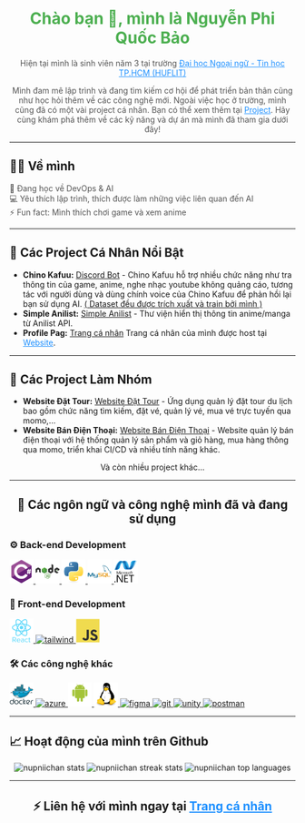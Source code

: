 <h1 align="center" style="color: #4CAF50;">Chào bạn 👋, mình là Nguyễn Phi Quốc Bảo</h1>
<p align="center" style="color: #555555;">
  Hiện tại mình là sinh viên năm 3 tại trường
  <a href="https://huflit.edu.vn/" target="_blank" style="color: #1E90FF;">Đại học Ngoại ngữ - Tin học TP.HCM (HUFLIT)</a>
</p>

<p align="center" style="color: #555555;">
  Mình đam mê lập trình và đang tìm kiếm cơ hội để phát triển bản thân cũng như học hỏi thêm về các công nghệ mới. Ngoài việc học ở trường, mình cũng đã có một vài project cá nhân. Bạn có thể xem thêm tại <a href="https://github.com/nupniichan?tab=repositories" target="_blank" style="color: #1E90FF;">Project</a>.
  Hãy cùng khám phá thêm về các kỹ năng và dự án mà mình đã tham gia dưới đây!
</p>

---

<h2 align="start">🧑‍💻 Về mình</h2>
<p align="start" style="color: #555555;">
  🔭 Đang học về DevOps & AI<br>
  💻 Yêu thích lập trình, thích được làm những việc liên quan đến AI<br>
  ⚡ Fun fact: Mình thích chơi game và xem anime
</p>

---

<h2 align="start">🚀 Các Project Cá Nhân Nổi Bật</h2>
<ul>
  <li><strong>Chino Kafuu:</strong> <a href="https://github.com/nupniichan/ChinoKafuu" target="_blank">Discord Bot</a> - Chino Kafuu hỗ trợ nhiều chức năng như tra thông tin của game, anime, nghe nhạc youtube không quảng cáo, tương tác với người dùng và dùng chính voice của Chino Kafuu để phản hồi lại bạn sử dụng AI. <u>( Dataset đều được trích xuất và train bởi mình )</u>
  <li><strong>Simple Anilist:</strong> <a href="https://github.com/nupniichan/SimpleAnilist" target="_blank">Simple Anilist</a> - Thư viện hiển thị thông tin anime/manga từ Anilist API.</li>
  <li><strong>Profile Pag:</strong> <a href="https://github.com/nupniichan/profile-page" target="_blank">Trang cá nhân</a> Trang cá nhân của mình được host tại <a href="[https://github.com/nupniichan?tab=repositorie](https://nupniichan.github.io/profile-page/)" target="_blank" style="color: #1E90FF;">Website</a>.
</ul>

---

<h2 align="start">👥 Các Project Làm Nhóm</h2>
<ul>
  <li><strong>Website Đặt Tour:</strong> <a href="https://github.com/nupniichan/Website-dat-tour" target="_blank">Website Đặt Tour</a> - Ứng dụng quản lý đặt tour du lịch bao gồm chức năng tìm kiếm, đặt vé, quản lý vé, mua vé trực tuyến qua momo,...</li>
  <li><strong>Website Bán Điện Thoại:</strong> <a href="https://github.com/nupniichan/Website-Ban-Dien-Thoai" target="_blank">Website Bán Điện Thoại</a> - Website quản lý bán điện thoại với hệ thống quản lý sản phẩm và giỏ hàng, mua hàng thông qua momo, triển khai CI/CD và nhiều tính năng khác.</li>
</ul>

<p align="center">Và còn nhiều project khác...</p>

---

<h2 align="center">🚀 Các ngôn ngữ và công nghệ mình đã và đang sử dụng</h2>

<div>
  <h3>⚙️ Back-end Development</h3>
  <p>
    <a href="https://learn.microsoft.com/en-us/dotnet/csharp/" target="_blank">
      <img src="https://raw.githubusercontent.com/devicons/devicon/master/icons/csharp/csharp-original.svg" alt="csharp" width="42" height="42"/>
    </a>
    <a href="https://nodejs.org/" target="_blank">
      <img src="https://raw.githubusercontent.com/devicons/devicon/master/icons/nodejs/nodejs-original-wordmark.svg" alt="nodejs" width="42" height="42"/>
    </a>
    <a href="https://www.python.org/" target="_blank">
      <img src="https://raw.githubusercontent.com/devicons/devicon/master/icons/python/python-original.svg" alt="python" width="42" height="42"/>
    </a>
    <a href="https://www.mysql.com/" target="_blank">
      <img src="https://raw.githubusercontent.com/devicons/devicon/master/icons/mysql/mysql-original-wordmark.svg" alt="mysql" width="42" height="42"/>
    </a>
    <a href="https://dotnet.microsoft.com/" target="_blank">
      <img src="https://raw.githubusercontent.com/devicons/devicon/master/icons/dot-net/dot-net-original-wordmark.svg" alt="dotnet" width="42" height="42"/>
    </a>
  </p>
</div>

<div>
  <h3>🎨 Front-end Development</h3>
  <p>
    <a href="https://react.dev/" target="_blank">
      <img src="https://raw.githubusercontent.com/devicons/devicon/master/icons/react/react-original-wordmark.svg" alt="react" width="42" height="42"/>
    </a>
    <a href="https://tailwindcss.com/" target="_blank">
      <img src="https://www.vectorlogo.zone/logos/tailwindcss/tailwindcss-icon.svg" alt="tailwind" width="42" height="42"/>
    </a>
    <a href="https://developer.mozilla.org/en-US/docs/Web/JavaScript" target="_blank">
      <img src="https://raw.githubusercontent.com/devicons/devicon/master/icons/javascript/javascript-original.svg" alt="javascript" width="42" height="42"/>
    </a>
  </p>
</div>

<div>
  <h3>🛠️ Các công nghệ khác</h3>
  <p>
    <a href="https://www.docker.com/" target="_blank">
      <img src="https://raw.githubusercontent.com/devicons/devicon/master/icons/docker/docker-original-wordmark.svg" alt="docker" width="42" height="42"/>
    </a>
    <a href="https://azure.microsoft.com/" target="_blank">
      <img src="https://www.vectorlogo.zone/logos/microsoft_azure/microsoft_azure-icon.svg" alt="azure" width="42" height="42"/>
    </a>
    <a href="https://developer.android.com/" target="_blank">
      <img src="https://raw.githubusercontent.com/devicons/devicon/master/icons/android/android-original-wordmark.svg" alt="android" width="42" height="42"/>
    </a>
    <a href="https://www.linux.org/" target="_blank">
      <img src="https://raw.githubusercontent.com/devicons/devicon/master/icons/linux/linux-original.svg" alt="linux" width="42" height="42"/>
    </a>
    <a href="https://www.figma.com/" target="_blank">
      <img src="https://www.vectorlogo.zone/logos/figma/figma-icon.svg" alt="figma" width="42" height="42"/>
    </a>
    <a href="https://git-scm.com/" target="_blank">
      <img src="https://www.vectorlogo.zone/logos/git-scm/git-scm-icon.svg" alt="git" width="42" height="42"/>
    </a>
    <a href="https://unity.com/" target="_blank">
      <img src="https://www.vectorlogo.zone/logos/unity3d/unity3d-icon.svg" alt="unity" width="42" height="42"/>
    </a>
    <a href="https://www.postman.com/" target="_blank">
      <img src="https://www.vectorlogo.zone/logos/getpostman/getpostman-icon.svg" alt="postman" width="42" height="42"/>
    </a>
  </p>
</div>

---

<h2>📈 Hoạt động của mình trên Github</h2>
<p align="center">
  <img src="https://github-readme-stats.vercel.app/api?username=nupniichan&show_icons=true&theme=radical" alt="nupniichan stats" width="400"/>
  <img src="https://github-readme-streak-stats.herokuapp.com/?user=nupniichan&theme=radical" alt="nupniichan streak stats" width="400"/>
  <img src="https://github-readme-stats.vercel.app/api/top-langs/?username=nupniichan&layout=compact&theme=radical" alt="nupniichan top languages" width="400"/>
</p>

---

<h2 align="center">⚡️ Liên hệ với mình ngay tại <a href="https://nupniichan.github.io/profile-page/" target="_blank" style="color: #1E90FF;">Trang cá nhân</a> </h2>

